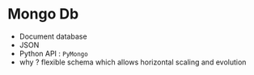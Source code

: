 # Mongo Db

- Document database 
- JSON
- Python API : `PyMongo`
- why ? flexible schema which allows horizontal scaling and evolution 